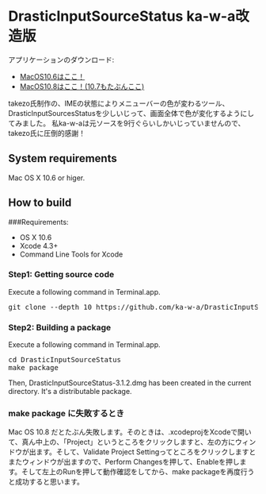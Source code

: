 # DrasticInputSourceStatus ka-w-a改造版

アプリケーションのダウンロード:
- [MacOS10.6はここ！](http://mitsuakikawamorita.com/software/DrasticInputSourceStatus/DrasticInputSourceStatus-3.1.2-MacOS10.6.dmg "app")
- [MacOS10.8はここ！(10.7もたぶんここ)](http://mitsuakikawamorita.com/software/DrasticInputSourceStatus/DrasticInputSourceStatus-3.1.2-MacOS10.8.dmg "app")

takezo氏制作の、IMEの状態によりメニューバーの色が変わるツール、DrasticInputSourcesStatusを少しいじって、画面全体で色が変化するようにしてみました。
私ka-w-aは元ソースを9行ぐらいしかいじっていませんので、takezo氏に圧倒的感謝！

## System requirements
Mac OS X 10.6 or higer.

## How to build

###Requirements:
* OS X 10.6
* Xcode 4.3+
* Command Line Tools for Xcode

### Step1: Getting source code

Execute a following command in Terminal.app.

<pre>
git clone --depth 10 https://github.com/ka-w-a/DrasticInputSourceStatus.git
</pre>

### Step2: Building a package

Execute a following command in Terminal.app.

<pre>
cd DrasticInputSourceStatus
make package
</pre>

Then, DrasticInputSourceStatus-3.1.2.dmg has been created in the current directory.
It's a distributable package.

### make package に失敗するとき
Mac OS 10.8 だとたぶん失敗します。そのときは、.xcodeprojをXcodeで開いて、真ん中上の、「Project」というところをクリックしますと、左の方にウィンドウが出ます。そして、Validate Project Settingってところをクリックしますとまたウィンドウが出ますので、Perform Changesを押して、Enableを押します。そして左上のRunを押して動作確認をしてから、make packageを再度行うと成功すると思います。
